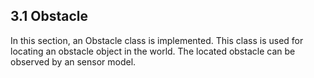 ## 3.1 Obstacle
In this section, an Obstacle class is implemented. This class is used for locating an obstacle object in the world. The located obstacle can be observed by an sensor model.   